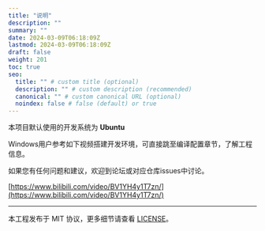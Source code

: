 ```yaml
---
title: "说明"
description: ""
summary: ""
date: 2024-03-09T06:18:09Z
lastmod: 2024-03-09T06:18:09Z
draft: false
weight: 201
toc: true
seo:
  title: "" # custom title (optional)
  description: "" # custom description (recommended)
  canonical: "" # custom canonical URL (optional)
  noindex: false # false (default) or true
---
```


本项目默认使用的开发系统为 **Ubuntu**

Windows用户参考如下视频搭建开发环境，可直接跳至编译配置章节，了解工程信息。

如果您有任何问题和建议，欢迎到论坛或对应仓库issues中讨论。

[https://www.bilibili.com/video/BV1YH4y1T7zn/](https://www.bilibili.com/video/BV1YH4y1T7zn/)

--------------------

本工程发布于 MIT 协议，更多细节请查看 [LICENSE](../../license/mit-license/)。
